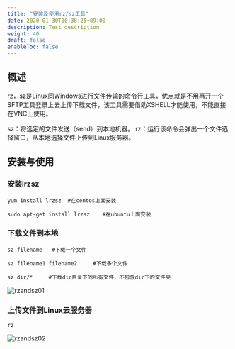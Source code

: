 ```yaml
---
title: "安装及使用rz/sz工具"
date: 2020-01-30T00:38:25+09:00
description: Test description
weight: 40
draft: false
enableToc: false
---
```


## 概述

rz，sz是Linux同Windows进行文件传输的命令行工具，优点就是不用再开一个SFTP工具登录上去上传下载文件，该工具需要借助XSHELL才能使用，不能直接在VNC上使用。

sz：将选定的文件发送（send）到本地机器。
rz：运行该命令会弹出一个文件选择窗口，从本地选择文件上传到Linux服务器。

## 安装与使用

### 安装lrzsz

```
yum install lrzsz  #在centos上面安装

sudo apt-get install lrzsz    #在ubuntu上面安装
```

### 下载文件到本地

```
sz filename   #下载一个文件

sz filename1 filename2     #下载多个文件

sz dir/*     #下载dir目录下的所有文件，不包含dir下的文件夹
```

![rzandsz01](../../../_images/rzandsz01.jpg)

### 上传文件到Linux云服务器

```
rz
```

![rzandsz02](../../../_images/rzandsz02.jpg)